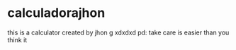 # calculadorajhon

this is a calculator created by jhon g xdxdxd
pd: take care is easier than you think it
